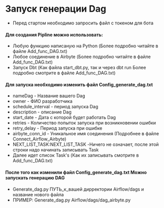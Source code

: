 # Запуск генерации Dag 
* Перед стартом необходимо запросить файл с токеном для бота


#### Для создания Pipline можно использовать:
* Любую функцию написаную на Python (Более подробно читайте в файле Add_func_DAG.txt)
* Любое соединение в Airbyte (Более подробно читайте в файле Add_func_DAG.txt)
* Запуск Dbt (Как файла start_dbt.py, так и через dbt run Более подробно смотрите в файле Add_func_DAG.txt)


#### Для запуска необходимо изменить файл Config_generate_dag.txt 
* nameDag - Название вашего Dag
* owner - ФИО разработчика 
* schedule_interval - период запуска Dag 
* description - описание Dag
* start_date - Дата с которой будет работать Dag
* retries - Количество попыток запуска при возникновении ошибки 
* retry_delay - Период запуска при ошибке 
* airbyte_conn_id - Уникальное имя соединения (Подробнее в файле Connect_Airflow_Airbyte)
* NEXT_LIST_TASK:NEXT_LIST_TASK -Ничего не означает, после этой строки надо начинать записывать Task
* Далее идет список Task's (Как их записывать смотрите в Add_func_DAG.txt)

#### После того как изменили файл Config_generate_dag.txt Можно запускать генерацию DAG 
* Generate_dag.py ПУТЬ_к_вашей дирректории Airflow/dags и название нового файла
* ПРИМЕР: Generate_dag.py Airflow/dags/dag_airbyte.py
